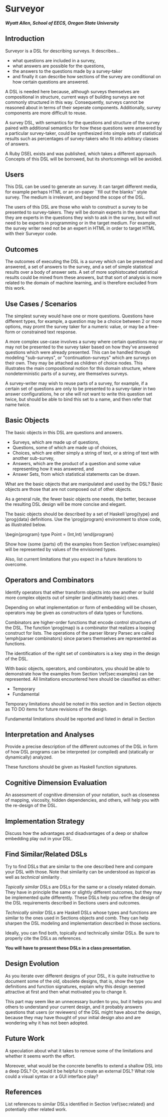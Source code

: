 # Surveyor
##### Wyatt Allen, School of EECS, Oregon State University

## Introduction

Surveyor is a DSL for describing surveys. It describes...

* what questions are included in a survey, 
* what answers are possible for the questions, 
* the answers to the questions made by a survey-taker 
* and finally it can describe how sections of the survey are conditional on how certain questions 
are answered.

A DSL is needed here because, although surveys themselves are compositional in structure, current 
ways of building surveys are not commonly structured in this way. Consequently, surveys cannot be 
reasoned about in terms of their seperate components. Additionally, survey components are more 
difficult to reuse.

A survey DSL, with semantics for the questions and structure of the survey paired with additional 
semantics for how these questions were answered by a particular survey-taker, could be synthesized 
into simple sets of statistical results such as percentages of survey-takers who fit into arbitrary 
classes of answers.

A Ruby DSEL exists and was published, which takes a different approach. Concepts of this DSL will 
be borrowed, but its shortcomings will be avoided.

## Users

This DSL can be used to generate an survey. It can target different media, for example perhaps HTML
or an on-paper ``fill out the blanks'' style survey. The medium is irrelevant, and beyond the scope
of the DSL.

The users of this DSL are those who wish to construct a survey to be presented to survey-takers. 
They will be domain experts in the sense that they are experts in the questions they wish to ask in 
the survey, but will not need to be experts in programming or in the target medium. For example, 
the survey writer need not be an expert in HTML in order to target HTML with their Surveyor code.

## Outcomes

The outcomes of executing the DSL is a survey which can be presented and answered, a set of answers 
to the survey, and a set of simple statistical results over a body of answer sets. A set of more 
sophistocated statistical results could be mined from these answers, but that sort of analysis is 
more related to the domain of machine learning, and is therefore excluded from this work.

## Use Cases / Scenarios

The simplest survey would have one or more questions. Questions have different types, for example,
a question may be a choice between 2 or more options, may promt the survey taker for a numeric 
value, or may be a free-form or constrained text response.

A more complex use-case involves a survey where certain questions may or may not be presented to 
the survey taker based on how they've answered questions which were already presented. This can be
handled through modeling "sub-surveys", or "continuation-surveys" which are surveys on their 
own. They may be attached as children of choice nodes. This illustrates the main compositional 
notion for this domain structure, where nondeterministic parts of a survey, are themselves surveys.

A survey-writer may wish to reuse parts of a survey, for example, if a certain set of questions are
only to be presented to a survey-taker in two answer configurations, he or she will not want to 
write this question set twice, but should be able to bind this set to a name, and then refer that 
name twice.

## Basic Objects

The basic objects in this DSL are questions and answers.

* Surveys, which are made up of questions,
* Questions, some of which are made up of choices,
* Choices, which are either simply a string of text, or a string of text with another sub-survey,
* Answers, which are the product of a question and some value representing how it was answered, and
* Answer Sets, from which statistical statements can be drawn.


What are the basic objects that are manipulated and used by the DSL? Basic
objects are those that are not composed out of other objects. 

As a general rule, the fewer basic objects one needs, the better, because the
resulting DSL design will be more concise and elegant.

The basic objects should be described by a set of Haskell \prog{type} and
\prog{data} definitions. Use the \prog{program} environment to show code, as
illustrated below.

\begin{program}
type Point = (Int,Int)
\end{program}

Show how (some (parts) of) the examples from Section \ref{sec:examples} will be
represented by values of the envisioned types.

Also, list current limitations that you expect in a future iterations to overcome.

## Operators and Combinators

Identify operators that either transform objects into one another or
build more complex objects out of simpler (and ultimately basic) ones.

Depending on what implementation or form of embedding will be chosen,
operators may be given as constructors of data types or functions.

Combinators are higher-order functions that encode control structures of the
DSL. The function \prog{map} is a combinator that realizes a looping construct
for lists. The operations of the parser library Parsec are called \emph{parser
combinators} since parsers themselves are represented as functions.

The identification of the right set of combinators is a key step in the design
of the DSL.

With basic objects, operators, and combinators, you should be able to
demonstrate how the examples from Section \ref{sec:examples} can be
represented. All limitations encountered here should be classified as either:


* Temporary
* Fundamental

Temporary limitations should be noted in this section and in  Section
objects as TO DO items for future revisions of the design.

Fundamental limitations should be reported and listed in detail in Section


## Interpretation and Analyses

Provide a precise description of the different outcomes of the DSL in form of
how DSL programs can be interpreted (or compiled) and (statically or
dynamically) analyzed. 

These functions should be given as Haskell function signatures.

## Cognitive Dimension Evaluation

An assessment of cognitive dimension of your notation, such as closeness of
mapping, viscosity, hidden dependencies, and others, will help you with the
re-design of the DSL.

## Implementation Strategy

Discuss how the advantages and disadvantages of a deep or shallow embedding
play out in your DSL.

## Find Similar/Related DSLs

Try to find DSLs that are similar to the one described here and compare your
DSL with those. Note that similarity can be understood as *topical* as
well as *technical* similarity .

*Topically similar* DSLs are DSLs for the same or a closely related
domain. They have in principle the same or slightly different outcomes, but
they may be implemented quite differently. These DSLs help you refine the
design of the DSL requirements described in Sections users and
outcomes.

*Technically similar* DSLs are Haskell DSLs whose types and functions are
similar to the ones used in Sections objects and comb.
They can help sharpen the DSL modeling and implementation described in those
sections.

Ideally, you can find both, topically and technically similar DSLs. Be sure to
properly cite the DSLs as references.

**You will have to present these DSLs in a class presentation.**

## Design Evolution

As you iterate over different designs of your DSL, it is quite instructive to
document some of the old, obsolete designs, that is, show the type definitions
and function signatures, explain why this design seemed attractive at first
and then what motivated you to change it.

This part may seem like an unnecessary burden to you, but it helps you and
others to understand your current design, and it probably answers questions
that users (or reviewers) of the DSL might have about the design, because they
may have thought of your initial design also and are wondering why it has not
been adopted.

## Future Work

A speculation about what it takes to remove some of the limitations and
whether it seems worth the effort.

Moreover, what would be the concrete benefits to extend a shallow DSL into a
deep DSL? Or, would it be helpful to create an external DSL? What role could a
visual syntax or a GUI interface play?

## References

List references to similar DSLs identified in Section \ref{sec:related} and
potentially other related work.

